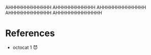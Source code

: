 
AHHHHHHHHHHHHH
AHHHHHHHHHHHH
AHHHHHHHHHHHHHH
AHHHHHHHHHHHHH
AHHHHHHHHHHHHHH

# References

* octocat 1 😈
